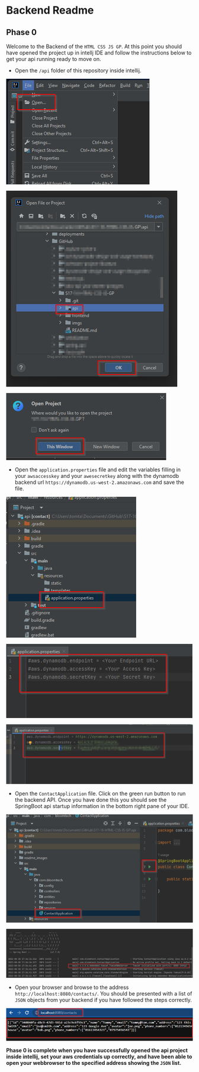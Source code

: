 # Backend Readme

## Phase 0
Welcome to the Backend of the `HTML CSS JS GP`. At this point you should have opened the project up in intellj IDE and follow the instructions below to get your api running ready to move on.

- Open the `/api` folder of this repository inside intellij.

![](readme_images/open2.png)

![](readme_images/open3.png)

![](readme_images/open4.png)
- Open the `application.properties` file and edit the variables filling in your `awsaccesskey` and your `awesecretkey` along with the dynamodb backend url `https://dynamodb.us-west-2.amazonaws.com` and save the file.

![](readme_images/open5.png)

![](readme_images/open6.png)

![](readme_images/open7.png)
- Open the `ContactApplication` file. Click on the green run button to run the backend API. Once you have done this you should see the SpringBoot api startup information in the bottom right pane of your IDE.

![](readme_images/openandrun.png)

![](readme_images/running.png)

- Open your browser and browse to the address `http://localhost:8080/contacts/`. You should be presented with a list of `JSON` objects from your backend if you have followed the steps correctly.

![](readme_images/openbrowser.png)

**Phase 0 is complete when you have successfully opened the api project inside intellij, set your aws credentials up correctly, and have been able to open your webbrowser to the specified address showing the `JSON` list.** 
